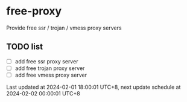 
# free-proxy
Provide free ssr / trojan / vmess proxy servers


## TODO list
- [ ] add free ssr proxy server
- [ ] add free trojan proxy server
- [ ] add free vmess proxy server

Last updated at 2024-02-01 18:00:01 UTC+8, next update schedule at 2024-02-02 00:00:01 UTC+8

